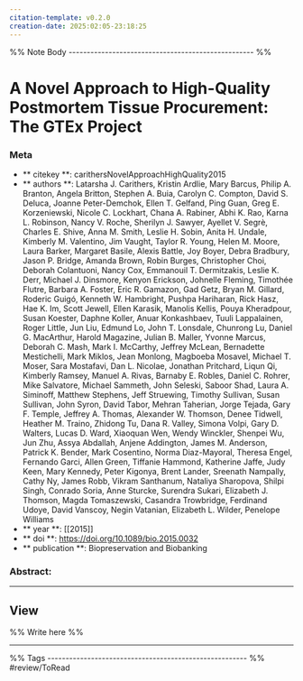 ```yaml
---
citation-template: v0.2.0
creation-date: 2025:02:05-23:18:25
---
```


%% Note Body --------------------------------------------------- %%
# A Novel Approach to High-Quality Postmortem Tissue Procurement: The GTEx Project

### Meta
- ** citekey **: carithersNovelApproachHighQuality2015
- ** authors **: Latarsha J. Carithers, Kristin Ardlie, Mary Barcus, Philip A. Branton, Angela Britton, Stephen A. Buia, Carolyn C. Compton, David S. Deluca, Joanne Peter-Demchok, Ellen T. Gelfand, Ping Guan, Greg E. Korzeniewski, Nicole C. Lockhart, Chana A. Rabiner, Abhi K. Rao, Karna L. Robinson, Nancy V. Roche, Sherilyn J. Sawyer, Ayellet V. Segrè, Charles E. Shive, Anna M. Smith, Leslie H. Sobin, Anita H. Undale, Kimberly M. Valentino, Jim Vaught, Taylor R. Young, Helen M. Moore, Laura Barker, Margaret Basile, Alexis Battle, Joy Boyer, Debra Bradbury, Jason P. Bridge, Amanda Brown, Robin Burges, Christopher Choi, Deborah Colantuoni, Nancy Cox, Emmanouil T. Dermitzakis, Leslie K. Derr, Michael J. Dinsmore, Kenyon Erickson, Johnelle Fleming, Timothée Flutre, Barbara A. Foster, Eric R. Gamazon, Gad Getz, Bryan M. Gillard, Roderic Guigó, Kenneth W. Hambright, Pushpa Hariharan, Rick Hasz, Hae K. Im, Scott Jewell, Ellen Karasik, Manolis Kellis, Pouya Kheradpour, Susan Koester, Daphne Koller, Anuar Konkashbaev, Tuuli Lappalainen, Roger Little, Jun Liu, Edmund Lo, John T. Lonsdale, Chunrong Lu, Daniel G. MacArthur, Harold Magazine, Julian B. Maller, Yvonne Marcus, Deborah C. Mash, Mark I. McCarthy, Jeffrey McLean, Bernadette Mestichelli, Mark Miklos, Jean Monlong, Magboeba Mosavel, Michael T. Moser, Sara Mostafavi, Dan L. Nicolae, Jonathan Pritchard, Liqun Qi, Kimberly Ramsey, Manuel A. Rivas, Barnaby E. Robles, Daniel C. Rohrer, Mike Salvatore, Michael Sammeth, John Seleski, Saboor Shad, Laura A. Siminoff, Matthew Stephens, Jeff Struewing, Timothy Sullivan, Susan Sullivan, John Syron, David Tabor, Mehran Taherian, Jorge Tejada, Gary F. Temple, Jeffrey A. Thomas, Alexander W. Thomson, Denee Tidwell, Heather M. Traino, Zhidong Tu, Dana R. Valley, Simona Volpi, Gary D. Walters, Lucas D. Ward, Xiaoquan Wen, Wendy Winckler, Shenpei Wu, Jun Zhu, Assya Abdallah, Anjene Addington, James M. Anderson, Patrick K. Bender, Mark Cosentino, Norma Diaz-Mayoral, Theresa Engel, Fernando Garci, Allen Green, Tiffanie Hammond, Katherine Jaffe, Judy Keen, Mary Kennedy, Peter Kigonya, Brent Lander, Sreenath Nampally, Cathy Ny, James Robb, Vikram Santhanum, Nataliya Sharopova, Shilpi Singh, Conrado Soria, Anne Sturcke, Surendra Sukari, Elizabeth J. Thomson, Magda Tomaszewski, Casandra Trowbridge, Ferdinand Udoye, David Vanscoy, Negin Vatanian, Elizabeth L. Wilder, Penelope Williams
- ** year **: [[2015]]
- ** doi **: https://doi.org/10.1089/bio.2015.0032
- ** publication **: Biopreservation and Biobanking

### Abstract:


___

## View

%% Write here %%





___
%% Tags  ------------------------------------------------------- %%
#review/ToRead